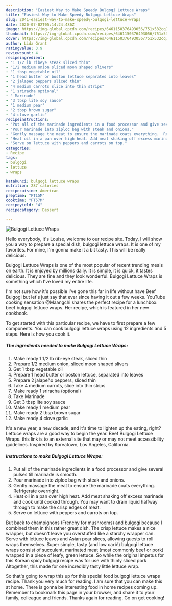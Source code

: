 ```yaml
---
description: "Easiest Way to Make Speedy Bulgogi Lettuce Wraps"
title: "Easiest Way to Make Speedy Bulgogi Lettuce Wraps"
slug: 2041-easiest-way-to-make-speedy-bulgogi-lettuce-wraps
date: 2020-07-02T05:14:24.486Z
image: https://img-global.cpcdn.com/recipes/6461150376493056/751x532cq70/bulgogi-lettuce-wraps-recipe-main-photo.jpg
thumbnail: https://img-global.cpcdn.com/recipes/6461150376493056/751x532cq70/bulgogi-lettuce-wraps-recipe-main-photo.jpg
cover: https://img-global.cpcdn.com/recipes/6461150376493056/751x532cq70/bulgogi-lettuce-wraps-recipe-main-photo.jpg
author: Lida Grant
ratingvalue: 3.9
reviewcount: 4
recipeingredient:
- "1 1/2 lb ribeye steak sliced thin"
- "1/2 medium onion sliced moon shaped slivers"
- "1 tbsp vegetable oil"
- "1 head butter or boston lettuce separated into leaves"
- "2 jalapeo peppers sliced thin"
- "4 medium carrots slice into thin strips"
- "1 sriracha optional"
- " Marinade"
- "3 tbsp lite soy sauce"
- "1 medium pear"
- "2 tbsp brown sugar"
- "4 clove garlic"
recipeinstructions:
- "Put all of the marinade ingredients in a food processor and give several pulses till marinade is smooth."
- "Pour marinade into ziploc bag with steak and onions."
- "Gently massage the meat to ensure the marinade coats everything.  Refrigerate overnight."
- "Heat oil in a pan over high heat. Add meat shaking off excess marinade and cook until cooked through. You may want to drain liquid halfway through to make the crisp edges of meat."
- "Serve on lettuce with peppers and carrots on top."
categories:
- Recipe
tags:
- bulgogi
- lettuce
- wraps

katakunci: bulgogi lettuce wraps 
nutrition: 287 calories
recipecuisine: American
preptime: "PT15M"
cooktime: "PT57M"
recipeyield: "4"
recipecategory: Dessert

---
```



![Bulgogi Lettuce Wraps](https://img-global.cpcdn.com/recipes/6461150376493056/751x532cq70/bulgogi-lettuce-wraps-recipe-main-photo.jpg)

Hello everybody, it's Louise, welcome to our recipe site. Today, I will show you a way to prepare a special dish, bulgogi lettuce wraps. It is one of my favorites. For mine, I'm gonna make it a bit tasty. This will be really delicious.

Bulgogi Lettuce Wraps is one of the most popular of recent trending meals on earth. It is enjoyed by millions daily. It is simple, it is quick, it tastes delicious. They are fine and they look wonderful. Bulgogi Lettuce Wraps is something which I've loved my entire life.

I&#39;m not sure how it&#39;s possible I&#39;ve gone this far in life without have Beef Bulgogi but let&#39;s just say that ever since having it out a few weeks. YouTube cooking sensation @Maangchi shares the perfect recipe for a lunchbox: beef bulgogi lettuce wraps. Her recipe, which is featured in her new cookbook.


To get started with this particular recipe, we have to first prepare a few components. You can cook bulgogi lettuce wraps using 12 ingredients and 5 steps. Here is how you cook it.

<!--inarticleads1-->

##### The ingredients needed to make Bulgogi Lettuce Wraps:

1. Make ready 1 1/2 lb rib-eye steak, sliced thin
1. Prepare 1/2 medium onion, sliced moon shaped slivers
1. Get 1 tbsp vegetable oil
1. Prepare 1 head butter or boston lettuce, separated into leaves
1. Prepare 2 jalapeño peppers, sliced thin
1. Take 4 medium carrots, slice into thin strips
1. Make ready 1 sriracha (optional)
1. Take  Marinade
1. Get 3 tbsp lite soy sauce
1. Make ready 1 medium pear
1. Make ready 2 tbsp brown sugar
1. Make ready 4 clove garlic


It&#39;s a new year, a new decade, and it&#39;s time to lighten up the eating, right? Lettuce wraps are a good way to begin the year. Beef Bulgogi Lettuce Wraps. this link is to an external site that may or may not meet accessibility guidelines. Inspired by Koreatown, Los Angeles, California. 

<!--inarticleads2-->

##### Instructions to make Bulgogi Lettuce Wraps:

1. Put all of the marinade ingredients in a food processor and give several pulses till marinade is smooth.
1. Pour marinade into ziploc bag with steak and onions.
1. Gently massage the meat to ensure the marinade coats everything.  Refrigerate overnight.
1. Heat oil in a pan over high heat. Add meat shaking off excess marinade and cook until cooked through. You may want to drain liquid halfway through to make the crisp edges of meat.
1. Serve on lettuce with peppers and carrots on top.


But back to champignons (Frenchy for mushrooms) and bulgogi because I combined them in this rather great dish. The crisp lettuce makes a nice wrapper, but doesn&#39;t leave you overstuffed like a starchy wrapper can. Serve with lettuce leaves and Asian pear slices, allowing guests to roll wraps themselves. Super simple, tasty (and low carb!) bulgogi lettuce wraps consist of succulent, marinated meat (most commonly beef or pork) wrapped in a piece of leafy, green lettuce. So while the original impetus for this Korean spicy bulgogi recipe was for use with thinly sliced pork Altogether, this made for one incredibly tasty little lettuce wrap. 

So that's going to wrap this up for this special food bulgogi lettuce wraps recipe. Thank you very much for reading. I am sure that you can make this at home. There is gonna be interesting food in home recipes coming up. Remember to bookmark this page in your browser, and share it to your family, colleague and friends. Thanks again for reading. Go on get cooking!
